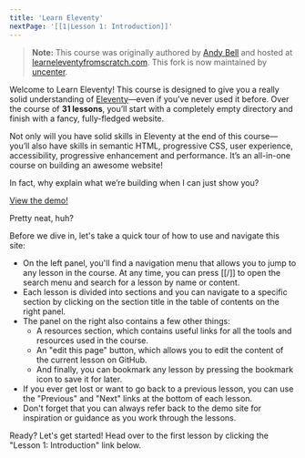 ```yaml
---
title: 'Learn Eleventy'
nextPage: '[[1|Lesson 1: Introduction]]'
---
```


> **Note:**
> This course was originally authored by [Andy Bell](https://github.com/Andy-set-studio) and hosted at [learneleventyfromscratch.com](https://learneleventyfromscratch.com/).
> This fork is now maintained by [uncenter](https://github.com/uncenter/).

Welcome to Learn Eleventy! This course is designed to give you a really solid understanding of [Eleventy](https://www.11ty.dev/)—even if you’ve never used it before. Over the course of **31 lessons**, you’ll start with a completely empty directory and finish with a fancy, fully-fledged website.

Not only will you have solid skills in Eleventy at the end of this course—you’ll also have skills in semantic HTML, progressive CSS, user experience, accessibility, progressive enhancement and performance. It’s an all-in-one course on building an awesome website!

In fact, why explain what we’re building when I can just show you?

<a href="https://issue33.com">View the demo!</a>

Pretty neat, huh?

Before we dive in, let's take a quick tour of how to use and navigate this site:

- On the left panel, you'll find a navigation menu that allows you to jump to any lesson in the course. At any time, you can press [[/]] to open the search menu and search for a lesson by name or content.
- Each lesson is divided into sections and you can navigate to a specific section by clicking on the section title in the table of contents on the right panel.
- The panel on the right also contains a few other things:
  - A resources section, which contains useful links for all the tools and resources used in the course.
  - An "edit this page" button, which allows you to edit the content of the current lesson on GitHub.
  - And finally, you can bookmark any lesson by pressing the bookmark icon to save it for later.
- If you ever get lost or want to go back to a previous lesson, you can use the "Previous" and "Next" links at the bottom of each lesson.
- Don't forget that you can always refer back to the demo site for inspiration or guidance as you work through the lessons.

Ready? Let's get started!
Head over to the first lesson by clicking the "Lesson 1: Introduction" link below.
